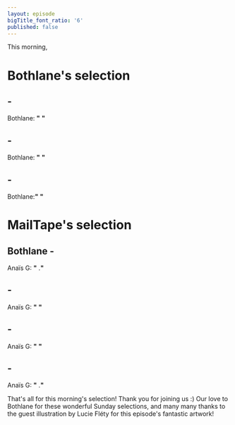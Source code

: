 ```yaml
---
layout: episode
bigTitle_font_ratio: '6'
published: false
---
```

<p id="introduction"> This morning, 
</p>

# Bothlane's selection

##  - 
Bothlane: **"** **"**

##  - 
Bothlane: **"** **"**

##   -
Bothlane:**"** **"**

# MailTape's selection

## Bothlane - 
Anaïs G: **"** .**"**

##  - 
Anaïs G: **"** **"**

##  - 
Anaïs G: **"** **"**

##  - 
Anaïs G: **"** .**"**

<p id="outroduction">That's all for this morning's selection! Thank you for joining us :) Our love to Bothlane for these wonderful Sunday selections, and many many thanks to the guest illustration by Lucie Fléty for this episode's fantastic artwork!</p>

